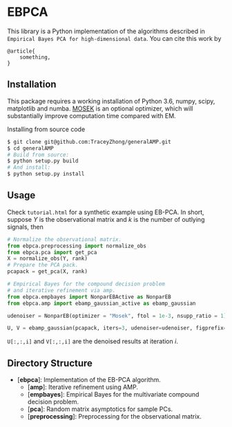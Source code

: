 # EBPCA

This library is a Python implementation of the algorithms described in ``Empirical Bayes PCA for high-dimensional data``. You can cite this work by
```
@article{
    something,
}
```

## Installation

This package requires a working installation of Python 3.6, numpy, scipy, matplotlib and numba. [MOSEK](https://www.mosek.com) is an optional optimizer, which will substantially improve computation time compared with EM.

Installing from source code
```bash
$ git clone git@github.com:TraceyZhong/generalAMP.git
$ cd generalAMP
# Build from source:
$ python setup.py build
# And install:
$ python setup.py install
```

## Usage 

Check `tutorial.html` for a synthetic example using EB-PCA. In short, suppose *Y* is the observational matrix and *k* is the number of outlying signals, then

```python
# Normalize the observational matrix.
from ebpca.preprocessing import normalize_obs
from ebpca.pca import get_pca
X = normalize_obs(Y, rank)
# Prepare the PCA pack.
pcapack = get_pca(X, rank)

# Empirical Bayes for the compound decision problem 
# and iterative refinement via amp.
from ebpca.empbayes import NonparEBActive as NonparEB
from ebpca.amp import ebamp_gaussian_active as ebamp_gaussian

udenoiser = NonparEB(optimizer = "Mosek", ftol = 1e-3, nsupp_ratio = 1)

U, V = ebamp_gaussian(pcapack, iters=3, udenoiser=udenoiser, figprefix="tut", mutev = True)
``` 

`U[:,:,i]` and `V[:,:,i]` are the denoised results at iteration *i*.

## Directory Structure

* [__ebpca__]: Implementation of the EB-PCA algorithm.
    * [__amp__]: Iterative refinement using AMP.
    * [__empbayes__]: Empirical Bayes for the multivariate compound decision problem.
    * [__pca__]: Random matrix asymptotics for sample PCs.
    * [__preprocessing__]: Preprocessing for the observational matrix.